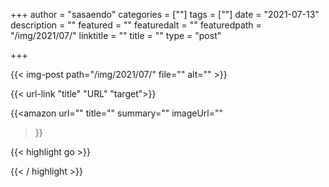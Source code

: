 +++
author = "sasaendo"
categories = [""]
tags = [""]
date = "2021-07-13"
description = ""
featured = ""
featuredalt = ""
featuredpath = "/img/2021/07/"
linktitle = ""
title = ""
type = "post"

+++

{{< img-post path="/img/2021/07/" file="" alt="" >}}

{{< url-link "title" "URL" "target">}}

{{<amazon
  url=""
  title=""
  summary=""
  imageUrl=""
 >}}

{{< highlight go >}}

{{< / highlight >}}